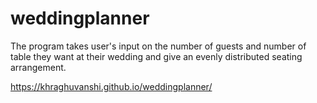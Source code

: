 # weddingplanner
The program takes user's input on the number of guests and number of table they want at their wedding and give an evenly distributed seating arrangement. 

https://khraghuvanshi.github.io/weddingplanner/

